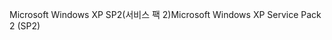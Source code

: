 <span data-ttu-id="d50d7-101">Microsoft Windows XP SP2(서비스 팩 2)</span><span class="sxs-lookup"><span data-stu-id="d50d7-101">Microsoft Windows XP Service Pack 2 (SP2)</span></span>